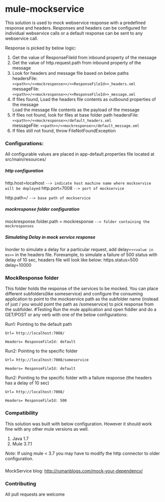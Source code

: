 # mule-mockservice
This solution is used to mock webservice response with a predefined response and headers.
Responses and headers can be configured for individual webservice calls or a default response can be sent to any webservice call. 

Response is picked by below logic: 

1.	Get the value of ResponseFileId from inbound property of the message  
2.	Get the value of http.request.path from inbound property of the message 
3.	Look for headers and message file based on below paths  
		headersFile: `<<path>>/<<mockresponse>>/<<ResponseFileId>>_headers.xml`  
		messageFile: `<<path>>/<<mockresponse>>/<<ResponseFileId>>_message.xml`  
4.	If files found, 
   Load the headers file contents as outbound properties of the message   
   Load the message file contents as the payload of the message   
5.	If files not found, look for files at base folder path 
   headersFile: `<<path>>/<<mockresponse>>/default_headers.xml`   
   messageFile: `<<path>>/<<mockresponse>>/default_message.xml`   
6.	If files still not found, throw FileNotFoundException 

### Configurations:
All configurable values are placed in app-default.properties  file located at src/main/resources/
##### http configuration
http.host=localhost `--> indicate host machine name where mockservice will be deployed`
http.port=7008 `--> port of mockservice`

http.path=/ `--> base path of mockservice`

##### mockresponse folder configuration
mockresponse.folder.path = mockresponse `--> folder containing the mockresponses`

##### Simulating Delay in mock service response 
Inorder to simulate a delay for a particular request, add delay=`<<value in ms>>` in the headers file. 
Forexample, to simulate a failure of 500 status with delay of 10 sec, headers file will look like below: 
   https.status=500 
   delay=10000 

### MockResponse folder
This folder holds the response of the services to be mocked.
You can place different subfolders(like someservice) and configure the consuming application to point to the mockservice path as the subfolder name (instead of just / you would point the path as /someservice) to pick response from the  subfolder.
#Testing
Run the mule application and open fiddler and do a GET/POST or any verb with one of the below configurations:

Run1: Pointing to the default path  

	Url= http://localhost:7008/    
	
	Headers= ResponseFileId: default   
  
Run2: Pointing to the specific folder  

	Url= http://localhost:7008/someservice    
	
	Headers= ResponseFileId: default   
  
Run2: Pointing to the specific folder with a failure response (the headers has a delay of 10 sec)  

	Url= http://localhost:7008/    
	
	Headers= ResponseFileId: 500   
  

### Compatibility
This solution was built with below configuration. However it should work fine with any other mule versions as well.

1.  Java 1.7  
2.  Mule 3.7.1   
  
  _Note_: If using mule < 3.7 you may have to modify the http connector to older configuration.

###
MockService blog: http://rumanblogs.com/mock-your-dependency/
  
### Contributing
All pull requests are welcome
